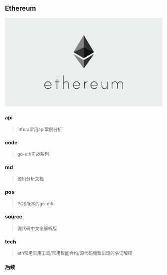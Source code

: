 ## Ethereum
![image](../pic/ethereum.png)
### api
> Infura常用api案例分析

### code
> go-eth实战系列

### md
> 源码分析文档

### pos
> POS版本的go-eth

### source
> 源代码中文全解析版

### tech
> eth常用实用工具/常用智能合约/源代码频繁出现的名词解释

### 后续